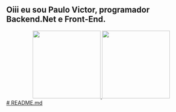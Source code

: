 ## Oiii eu sou Paulo Victor, programador Backend.Net e Front-End.
<div align="center">
  <a href="https://github.com/VictorLimaSousa">
  <img height="180em" src="https://github-readme-stats.vercel.app/api?username=VictorLimaSousa&show_icons=true&theme=blue&include_all_commits=true&count_private=true"/>
  <img height="180em" src="https://github-readme-stats.vercel.app/api/top-langs/?username=VictorLimaSousa&layout=compact&langs_count=7&theme=blue"/>
</div># README.md
